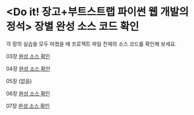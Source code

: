 # <Do it! 장고+부트스트랩 파이썬 웹 개발의 정석> 장별 완성 소스 코드 확인

각 장의 실습을 모두 마쳤을 때 프로젝트 파일 전체의 소스 코드를 확인해 보세요.


03장 [완성 소스 확인](https://github.com/saintdragon2/do_it_django_atoz_frontend/tree/1cfd211a9caaf493b8971964773b6dcb8ce64df4)

04장 [완성 소스 확인](https://github.com/saintdragon2/do_it_django_atoz_frontend)

05장 (없음)

06장 [완성 소스 확인](https://github.com/saintdragon2/do_it_django_a_to_z/tree/8383f1aca91c24fc86cd71a4cb758e57b067463a)

07장 [완성 소스 확인](https://github.com/saintdragon2/do_it_django_a_to_z/tree/1724b036726ddbee477434d0d816d1ef6d988b03)

